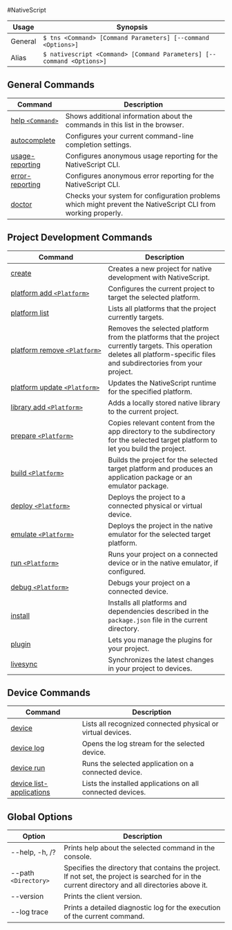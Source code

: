 #NativeScript

Usage | Synopsis
------|-------
General | `$ tns <Command> [Command Parameters] [--command <Options>]`
Alias | `$ nativescript <Command> [Command Parameters] [--command <Options>]`

## General Commands

Command | Description
-------|----------
[help `<Command>`](general/help.html) | Shows additional information about the commands in this list in the browser.
[autocomplete](general/autocomplete.html) | Configures your current command-line completion settings.
[usage-reporting](usage-reporting.html) | Configures anonymous usage reporting for the NativeScript CLI.
[error-reporting](error-reporting.html) | Configures anonymous error reporting for the NativeScript CLI.
[doctor](doctor.html) | Checks your system for configuration problems which might prevent the NativeScript CLI from working properly.

## Project Development Commands
Command | Description
---|---
[create](project/creation/create.html) | Creates a new project for native development with NativeScript.
[platform add `<Platform>`](project/configuration/platform-add.html) | Configures the current project to target the selected platform.
[platform list](project/configuration/platform.html) | Lists all platforms that the project currently targets.
[platform&nbsp;remove&nbsp;`<Platform>`](project/configuration/platform-remove.html) | Removes the selected platform from the platforms that the project currently targets. This operation deletes all platform-specific files and subdirectories from your project.
[platform update `<Platform>`](project/configuration/platform-update.html) | Updates the NativeScript runtime for the specified platform.
[library add `<Platform>`](lib-management/library-add.html) | Adds a locally stored native library to the current project.
[prepare `<Platform>`](project/configuration/prepare.html) | Copies relevant content from the app directory to the subdirectory for the selected target platform to let you build the project.
[build `<Platform>`](project/testing/build.html) | Builds the project for the selected target platform and produces an application package or an emulator package.
[deploy `<Platform>`](project/testing/deploy.html) | Deploys the project to a connected physical or virtual device.
[emulate `<Platform>`](project/testing/emulate.html) | Deploys the project in the native emulator for the selected target platform.
[run `<Platform>`](project/testing/run.html) | Runs your project on a connected device or in the native emulator, if configured.
[debug `<Platform>`](project/testing/debug.html) | Debugs your project on a connected device. 
[install](project/configuration/install.html) | Installs all platforms and dependencies described in the `package.json` file in the current directory.
[plugin](lib-management/plugin.html) | Lets you manage the plugins for your project.
[livesync](project/testing/livesync.html) | Synchronizes the latest changes in your project to devices.

## Device Commands
Command | Description
---|---
[device](device/device.html) | Lists all recognized connected physical or virtual devices.
[device log](device/device-log.html) | Opens the log stream for the selected device.
[device run](device/device-run.html) | Runs the selected application on a connected device.
[device list-applications](device/device-list-applications.html) | Lists the installed applications on all connected devices.  

## Global Options
Option | Description
-------|---------
--help, -h, /? | Prints help about the selected command in the console.
--path `<Directory>` | Specifies the directory that contains the project. If not set, the project is searched for in the current directory and all directories above it.
--version | Prints the client version.
--log trace | Prints a detailed diagnostic log for the execution of the current command.